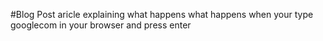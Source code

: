#Blog Post aricle explaining what happens what happens when your type googlecom in your browser and press enter
